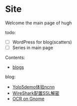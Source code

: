 # Site

Welcome the main page of hugh

todo:

-   [ ]  WordPress for blog(scatters)
-   [ ]  Series in main page

Contents:
- [blogs](blogs/Content.md)


blog:

-   [Yolo5demo体验ncnn](blogs/Android-Yolo5.md)
-   [WireShark配置SSL解密](blogs/WireShark_SSL_Decrypt.md)
-   [OCR on Gnome](blogs/Gnome-OCR.md)
